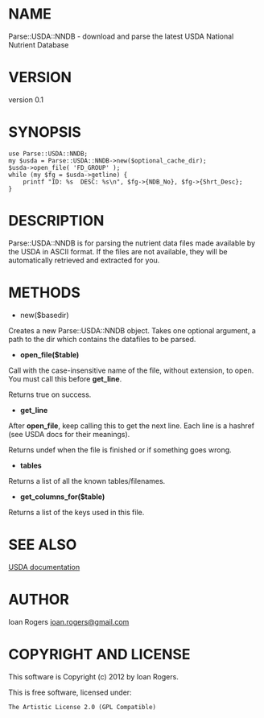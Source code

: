 # NAME

Parse::USDA::NNDB - download and parse the latest USDA National Nutrient Database

# VERSION

version 0.1

# SYNOPSIS

    use Parse::USDA::NNDB;
    my $usda = Parse::USDA::NNDB->new($optional_cache_dir);
    $usda->open_file( 'FD_GROUP' );
    while (my $fg = $usda->getline) {
        printf "ID: %s  DESC: %s\n", $fg->{NDB_No}, $fg->{Shrt_Desc};
    }

# DESCRIPTION

Parse::USDA::NNDB is for parsing the nutrient data files made available by the
USDA in ASCII format. If the files are not available, they will be automatically 
retrieved and extracted for you.

# METHODS

- new($basedir)

Creates a new Parse::USDA::NNDB object. Takes one optional argument, a path
to the dir which contains the datafiles to be parsed.

- __open_file($table)__

Call with the case-insensitive name of the file, without extension, to open.
You must call this before __get_line__.

Returns true on success.

- __get_line__

After __open_file__, keep calling this to get the next line. Each line is a
hashref (see USDA docs for their meanings).

Returns undef when the file is finished or if something goes wrong.

- __tables__

Returns a list of all the known tables/filenames.

- __get_columns_for($table)__

Returns a list of the keys used in this file.

# SEE ALSO

[USDA documentation](http://www.ars.usda.gov/Services/docs.htm?docid=8964)

# AUTHOR

Ioan Rogers <ioan.rogers@gmail.com>

# COPYRIGHT AND LICENSE

This software is Copyright (c) 2012 by Ioan Rogers.

This is free software, licensed under:

    The Artistic License 2.0 (GPL Compatible)
